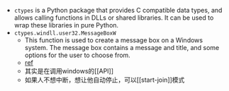 - `ctypes` is a Python package that provides C compatible data types, and allows calling functions in DLLs or shared libraries. It can be used to wrap these libraries in pure Python.
- `ctypes.windll.user32.MessageBoxW`
  - This function is used to create a message box on a Windows system. The message box contains a message and title, and some options for the user to choose from.
  - [ref](https://learn.microsoft.com/zh-cn/windows/win32/api/winuser/nf-winuser-messageboxw)
  - 其实是在调用windows的[[API]]
  - 如果人不想中断，想让他自动停止，可以[[start-join]]模式